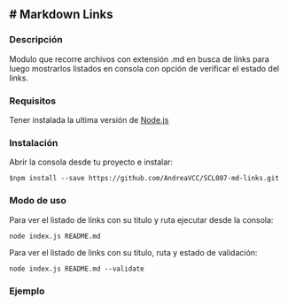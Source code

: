 ## # Markdown Links
 
### Descripción 
Modulo que recorre archivos con extensión .md en busca de links para luego mostrarlos listados en consola con opción de verificar el estado del links.

### Requisitos
Tener instalada la ultima versión de [Node.js](https://nodejs.org/es/)
### Instalación
Abrir la consola desde tu proyecto e instalar:
 ```
$npm install --save https://github.com/AndreaVCC/SCL007-md-links.git
```

### Modo de uso

Para ver el listado de links con su titulo y ruta ejecutar desde la consola:

```
node index.js README.md
```


Para ver el listado de links con su titulo, ruta y estado de validación:

```
node index.js README.md --validate
```

### Ejemplo